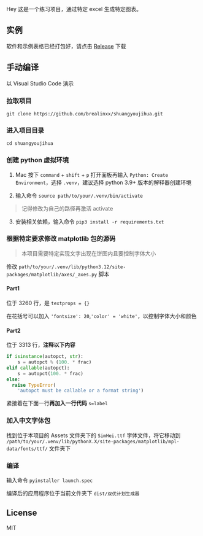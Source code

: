 Hey 这是一个练习项目，通过特定 excel 生成特定图表。

## 实例

软件和示例表格已经打包好，请点击 [Release](https://github.com/brealinxx/shuangyoujihua/releases/tag/v1.0) 下载

## 手动编译

以 Visual Studio Code 演示

### 拉取项目

`git clone https://github.com/brealinxx/shuangyoujihua.git`

### 进入项目目录

`cd shuangyoujihua`

### 创建 python 虚拟环境

1. Mac 按下 `command` + `shift` + `p` 打开面板再输入 `Python: Create Environment`，选择 `.venv`，建议选择 python 3.9+ 版本的解释器创建环境

2. 输入命令 `source path/to/your/.venv/bin/activate`

>记得修改为自己的路径再激活 activate

3. 安装相关依赖，输入命令 `pip3 install -r requirements.txt` 

### 根据特定要求修改 matplotlib 包的源码

> 本项目需要特定实现文字出现在饼图内且要控制字体大小

修改 `path/to/your/.venv/lib/python3.12/site-packages/matplotlib/axes/_axes.py` 脚本

#### Part1

位于 3260 行，是 `textprops = {}`

在花括号可以加入 `'fontsize': 20`,`'color' = 'white'`，以控制字体大小和颜色

#### Part2

位于 3313 行，**注释以下内容**

```python
if isinstance(autopct, str):
	s = autopct % (100. * frac)
elif callable(autopct):
	s = autopct(100. * frac)
else:
  raise TypeError(
    'autopct must be callable or a format string')
```

紧接着在下面一行**再加入一行代码** `s=label`

### 加入中文字体包

找到位于本项目的 Assets 文件夹下的 `SimHei.ttf` 字体文件，将它移动到 `/path/to/your/.venv/lib/pythonX.X/site-packages/matplotlib/mpl-data/fonts/ttf/` 文件夹下

### 编译

输入命令 `pyinstaller launch.spec`

编译后的应用程序位于当前文件夹下 `dist/双优计划生成器`

## License

MIT
